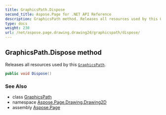 ```yaml
---
title: GraphicsPath.Dispose
second_title: Aspose.Page for .NET API Reference
description: GraphicsPath method. Releases all resources used by this GraphicsPath
type: docs
weight: 230
url: /net/aspose.page.drawing.drawing2d/graphicspath/dispose/
---
```

## GraphicsPath.Dispose method

Releases all resources used by this [`GraphicsPath`](../).

```csharp
public void Dispose()
```

### See Also

* class [GraphicsPath](../)
* namespace [Aspose.Page.Drawing.Drawing2D](../../graphicspath/)
* assembly [Aspose.Page](../../../)



